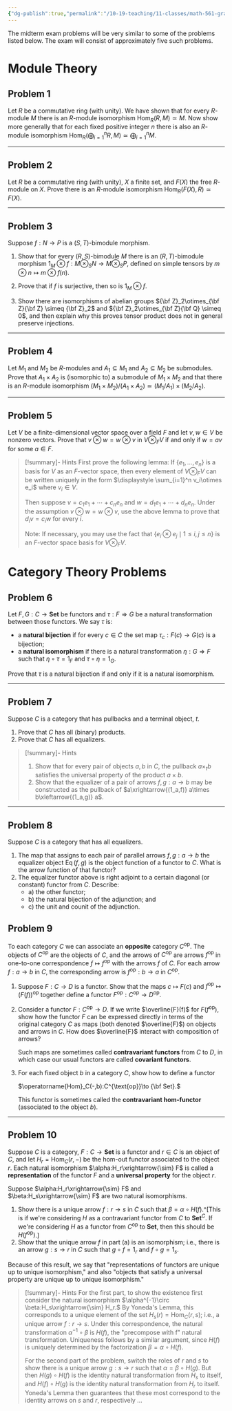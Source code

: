 ```yaml
---
{"dg-publish":true,"permalink":"/10-19-teaching/11-classes/math-561-graduate-algebra/2024-fall/study-guides/study-guide-for-midterm-exam/","updated":"2024-10-23T09:12:22-07:00"}
---
```


The midterm exam problems will be very similar to some of the problems listed below. The exam will consist of approximately five such problems.

# Module Theory

## Problem 1


<div class="transclusion internal-embed is-loaded"><div class="markdown-embed">




Let $R$ be a commutative ring (with unity). We have shown that for every $R$-module $M$ there is an $R$-module isomorphism $\operatorname{Hom}_R(R,M)\simeq M$. Now show more generally that for each fixed positive integer $n$ there is also an $R$-module isomorphism
$\operatorname{Hom}_R\left(\bigoplus_{i=1}^n R, M\right)\simeq \bigoplus_{i=1}^n M.$

</div></div>


---

## Problem 2


<div class="transclusion internal-embed is-loaded"><div class="markdown-embed">




Let $R$ be a commutative ring (with unity), $X$ a finite set, and $F(X)$ the free $R$-module on $X$. Prove there is an $R$-module isomorphism $\operatorname{Hom}_R(F(X),R)\simeq F(X)$.

</div></div>



---

## Problem 3



<div class="transclusion internal-embed is-loaded"><div class="markdown-embed">




Suppose $f:N\to P$ is a $(S,T)$-bimodule morphism.
1. Show that for every $(R,S)$-bimodule $M$ there is an $(R,T)$-bimodule morphism
   $1_M\otimes f:M\otimes_S N\to M\otimes_S P,$
   defined on simple tensors by $m\otimes n\mapsto m\otimes f(n)$.

2. Prove that if $f$ is surjective, then so is $1_M\otimes f$.

3. Show there are isomorphisms of abelian groups ${\bf Z}_2\otimes_{\bf Z}{\bf Z} \simeq {\bf Z}_2$ and ${\bf Z}_2\otimes_{\bf Z}{\bf Q} \simeq 0$, and then explain why this proves tensor product does not in general preserve injections.

</div></div>


---

## Problem 4


<div class="transclusion internal-embed is-loaded"><div class="markdown-embed">




Let $M_1$ and $M_2$ be $R$-modules and $A_1\subseteq M_1$ and $A_2\subseteq M_2$ be submodules. Prove that $A_1\times A_2$ is (isomorphic to) a submodule of $M_1\times M_2$ and that there is an $R$-module isomorphism
$(M_1\times M_2)/(A_1\times A_2)\simeq (M_1/A_1)\times (M_2/A_2).$

</div></div>


---

## Problem 5


<div class="transclusion internal-embed is-loaded"><div class="markdown-embed">




Let $V$ be a finite-dimensional vector space over a field $F$ and let $v, w\in V$ be nonzero vectors. Prove that $v\otimes w=w\otimes v$ in $V\otimes_F V$ if and only if $w=av$ for some $a\in F$.

>[!summary]- Hints
>First prove the following lemma: If $\{e_1,\ldots, e_n\}$ is a basis for $V$ as an $F$-vector space, then every element of $V\otimes_F V$ can be written uniquely in the form $\displaystyle \sum_{i=1}^n v_i\otimes e_i$ where $v_i\in V$.
>
>Then suppose $v=c_1e_1+\cdots +c_ne_n$ and $w=d_1e_1+\cdots+d_ne_n$. Under the assumption $v\otimes w=w\otimes v$, use the above lemma to prove that $d_iv=c_iw$ for every $i$.
>
>Note: If necessary, you may use the fact that $\{e_i\otimes e_j\mid 1\leq i,j\leq n\}$ is an $F$-vector space basis for $V\otimes_F V$.

</div></div>


# Category Theory Problems

## Problem 6


<div class="transclusion internal-embed is-loaded"><div class="markdown-embed">




Let  $F,G:C\to \textbf{Set}$ be functors and $\tau:F\Rightarrow G$ be a natural transformation between those functors. We say $\tau$ is:
- a **natural bijection** if for every $c\in C$ the set map $\tau_c:F(c)\to G(c)$ is a bijection;
- a **natural isomorphism** if there is a natural transformation $\eta:G\Rightarrow F$ such that $\eta\circ \tau=1_F$ and $\tau\circ \eta=1_G$.

Prove that $\tau$ is a natural bijection if and only if it is a natural isomorphism.

</div></div>


---

## Problem 7


<div class="transclusion internal-embed is-loaded"><div class="markdown-embed">




Suppose $C$ is a category that has pullbacks and a terminal object, $t$.
1. Prove that $C$ has all (binary) products.
2. Prove that $C$ has all equalizers.

> [!summary]- Hints
> 1. Show that for every pair of objects $a,b$ in $C$, the pullback $a\times_t b$ satisfies the universal property of the product $a\times b$.
> 2. Show that the equalizer of a pair of arrows $f,g:a\to b$ may be constructed as the pullback of $a\xrightarrow{(1_a,f)} a\times b\xleftarrow{(1_a,g)} a$.

</div></div>


---

## Problem 8


<div class="transclusion internal-embed is-loaded"><div class="markdown-embed">




Suppose $C$ is a category that has all equalizers.
1. The map that assigns to each pair of parallel arrows $f,g:a\to b$ the equalizer object $\operatorname{Eq}(f,g)$ is the object function of a functor to $C$. What is the arrow function of that functor?
2. The equalizer functor above is right adjoint to a certain diagonal (or constant) functor from $C$. Describe:
   - a) the other functor;
   - b) the natural bijection of the adjunction; and
   - c) the unit and counit of the adjunction.

</div></div>


## Problem 9


<div class="transclusion internal-embed is-loaded"><div class="markdown-embed">




To each category $C$ we can associate an **opposite** category $C^{\text{op}}$. The objects of $C^{\text{op}}$ are the objects of $C$, and the arrows of $C^{\text{op}}$ are arrows $f^{\text{op}}$ in one-to-one correspondence $f\mapsto f^{\text{op}}$ with the arrows $f$ of $C$. For each arrow $f:a\to b$ in $C$, the corresponding arrow is $f^{\text{op}}:b\to a$ in $C^{\text{op}}$.
1. Suppose $F:C\to D$ is a functor. Show that the maps $c\mapsto F(c)$ and $f^{\text{op}}\mapsto (F(f))^{\text{op}}$ together define a functor $F^{\text{op}}:C^{\text{op}}\to D^{\text{op}}$.
2. Consider a functor $F:C^{\text{op}}\to D$. If we write $\overline{F}(f)$ for $F(f^{\text{op}})$, show how the functor $F$ can be expressed directly in terms of the original category $C$ as maps (both denoted $\overline{F}$) on objects and arrows in $C$. How does $\overline{F}$ interact with composition of arrows?
   
   Such maps are sometimes called **contravariant functors** from $C$ to $D$, in which case our usual functors are called **covariant functors**.
3. For each fixed object $b$ in a category $C$, show how to define a functor
   
   $\operatorname{Hom}_C(-,b):C^{\text{op}}\to {\bf Set}.$
   
   This functor is sometimes called the **contravariant hom-functor** (associated to the object $b$).

</div></div>


---

## Problem 10


<div class="transclusion internal-embed is-loaded"><div class="markdown-embed">




Suppose $C$ is a category, $F:C\to \textbf{Set}$ is a functor and $r\in C$ is an object of $C$, and let $H_r=\operatorname{Hom}_C(r,-)$ be the hom-out functor associated to the object $r$. Each natural isomorphism $\alpha:H_r\xrightarrow{\sim} F$ is called a **representation** of the functor $F$ and a **universal property** for the object $r$.

Suppose $\alpha:H_r\xrightarrow{\sim} F$ and $\beta:H_s\xrightarrow{\sim} F$ are two natural isomorphisms.
1. Show there is a unique arrow $f:r\to s$ in $C$ such that $\beta = \alpha\circ H(f)$.^[This is if we're considering $H$ as a contravariant functor from $C$ to $\textbf{Set}^C$. If we're considering $H$ as a functor from $C^{\text{op}}$ to $\textbf{Set}$, then this should be $H(f^{\text{op}})$.]
2. Show that the unique arrow $f$ in part (a) is an isomorphism; i.e., there is an arrow $g:s\to r$ in $C$ such that $g\circ f=1_r$ and $f\circ g=1_s$.

Because of this result, we say that "representations of functors are unique up to unique isomorphism," and also "objects that satisfy a universal property are unique up to unique isomorphism."

>[!summary]- Hints
>For the first part, to show the existence first consider the natural isomorphism $\alpha^{-1}\circ \beta:H_s\xrightarrow{\sim} H_r.$ By Yoneda's Lemma, this corresponds to a unique element of the set $H_s(r)=\operatorname{Hom}_C(r,s)$; i.e., a unique arrow $f:r\to s.$ Under this correspondence, the natural transformation $\alpha^{-1}\circ \beta$ is $H(f)$, the "precompose with f" natural transformation. Uniqueness follows by a similar argument, since $H(f)$ is uniquely determined by the factorization $\beta=\alpha\circ H(f)$.
>
>For the second part of the problem, switch the roles of $r$ and $s$ to show there is a unique arrow $g:s\to r$ such that $\alpha=\beta\circ H(g)$. But then $H(g)\circ H(f)$ is the identity natural transformation from $H_s$ to itself, and $H(f)\circ H(g)$ is the identity natural transformation from $H_r$ to itself. Yoneda's Lemma then guarantees that these most correspond to the identity arrows on $s$ and $r$, respectively ...



</div></div>
